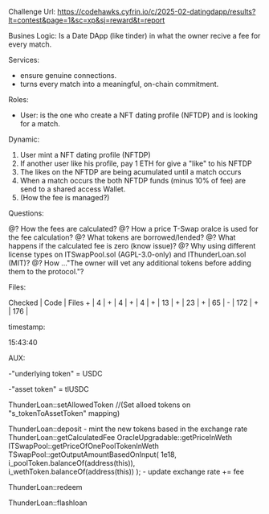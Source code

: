 Challenge Url: https://codehawks.cyfrin.io/c/2025-02-datingdapp/results?lt=contest&page=1&sc=xp&sj=reward&t=report

Busines Logic:
Is a Date DApp (like tinder) in what the owner recive a fee for every match.

Services:
- ensure genuine connections.
- turns every match into a meaningful, on-chain commitment.

Roles:
- User: is the one who create a NFT dating profile (NFTDP) and is looking for a match.

Dynamic:
1. User mint a NFT dating profile (NFTDP)
2. If another user like his profile, pay 1 ETH for give a "like" to his NFTDP 
3. The likes on the NFTDP are being acumulated until a match occurs
4. When a match occurs the both NFTDP funds (minus 10% of fee) are send to a shared access Wallet.
5. (How the fee is managed?)


Questions:

@? How the fees are calculated?
@? How a price T-Swap oralce is used for the fee calculation?
@? What tokens are borrowed/lended?
@? What happens if the calculated fee is zero (know issue)?
@? Why using different license types on ITSwapPool.sol (AGPL-3.0-only) and IThunderLoan.sol (MIT)?
@? How ..."The owner will vet any additional tokens before adding them to the protocol."?

[](./src/interfaces/IPoolFactory.sol)

Files:

 Checked | Code | Files
    +    | 4    | [](./src/interfaces/IPoolFactory.sol)
    +    | 4    | [](./src/interfaces/IThunderLoan.sol)
    +    | 4    | [](./src/interfaces/ITSwapPool.sol)
    +    | 13   | [](./src/interfaces/IFlashLoanReceiver.sol)
    +    | 23   | [](./src/protocol/OracleUpgradeable.sol)
    +    | 65   | [](./src/protocol/AssetToken.sol)
    -    | 172  | [](./src/upgradedProtocol/ThunderLoanUpgraded.sol)
    +    | 176  | [](./src/protocol/ThunderLoan.sol)


timestamp:

15:43:40

AUX:

-"underlying token" = USDC

-"asset token" = tlUSDC

ThunderLoan::setAllowedToken //(Set alloed tokens on "s_tokenToAssetToken" mapping)


ThunderLoan::deposit
    - mint the new tokens based in the exchange rate
    ThunderLoan::getCalculatedFee
        OracleUpgradable::getPriceInWeth
            ITSwapPool::getPriceOfOnePoolTokenInWeth
                TSwapPool::getOutputAmountBasedOnInput(
                    1e18,
                    i_poolToken.balanceOf(address(this)),
                    i_wethToken.balanceOf(address(this))
                );
    - update exchange rate += fee


ThunderLoan::redeem


ThunderLoan::flashloan



